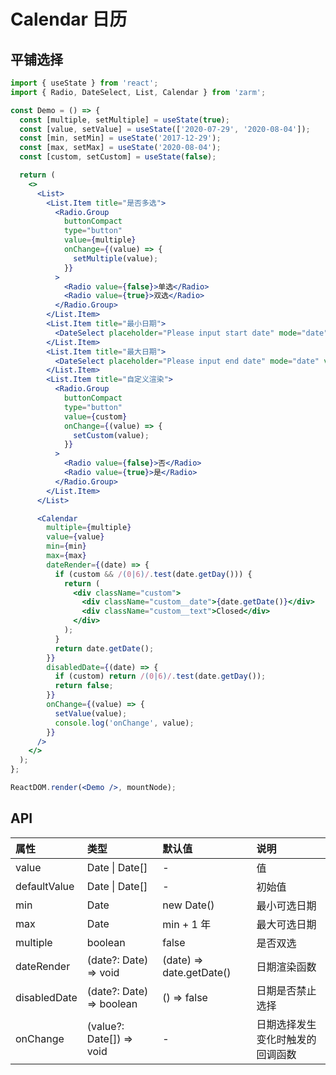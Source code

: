 # Calendar 日历

## 平铺选择

```jsx
import { useState } from 'react';
import { Radio, DateSelect, List, Calendar } from 'zarm';

const Demo = () => {
  const [multiple, setMultiple] = useState(true);
  const [value, setValue] = useState(['2020-07-29', '2020-08-04']);
  const [min, setMin] = useState('2017-12-29');
  const [max, setMax] = useState('2020-08-04');
  const [custom, setCustom] = useState(false);

  return (
    <>
      <List>
        <List.Item title="是否多选">
          <Radio.Group
            buttonCompact
            type="button"
            value={multiple}
            onChange={(value) => {
              setMultiple(value);
            }}
          >
            <Radio value={false}>单选</Radio>
            <Radio value={true}>双选</Radio>
          </Radio.Group>
        </List.Item>
        <List.Item title="最小日期">
          <DateSelect placeholder="Please input start date" mode="date" value={min} onOk={setMin} />
        </List.Item>
        <List.Item title="最大日期">
          <DateSelect placeholder="Please input end date" mode="date" value={max} onOk={setMax} />
        </List.Item>
        <List.Item title="自定义渲染">
          <Radio.Group
            buttonCompact
            type="button"
            value={custom}
            onChange={(value) => {
              setCustom(value);
            }}
          >
            <Radio value={false}>否</Radio>
            <Radio value={true}>是</Radio>
          </Radio.Group>
        </List.Item>
      </List>

      <Calendar
        multiple={multiple}
        value={value}
        min={min}
        max={max}
        dateRender={(date) => {
          if (custom && /(0|6)/.test(date.getDay())) {
            return (
              <div className="custom">
                <div className="custom__date">{date.getDate()}</div>
                <div className="custom__text">Closed</div>
              </div>
            );
          }
          return date.getDate();
        }}
        disabledDate={(date) => {
          if (custom) return /(0|6)/.test(date.getDay());
          return false;
        }}
        onChange={(value) => {
          setValue(value);
          console.log('onChange', value);
        }}
      />
    </>
  );
};

ReactDOM.render(<Demo />, mountNode);
```

## API

| 属性         | 类型                     | 默认值                   | 说明                             |
| :----------- | :----------------------- | :----------------------- | :------------------------------- |
| value        | Date \| Date[]           | -                        | 值                               |
| defaultValue | Date \| Date[]           | -                        | 初始值                           |
| min          | Date                     | new Date()               | 最小可选日期                     |
| max          | Date                     | min + 1 年               | 最大可选日期                     |
| multiple     | boolean                  | false                    | 是否双选                         |
| dateRender   | (date?: Date) => void    | (date) => date.getDate() | 日期渲染函数                     |
| disabledDate | (date?: Date) => boolean | () => false              | 日期是否禁止选择                 |
| onChange     | (value?: Date[]) => void | -                        | 日期选择发生变化时触发的回调函数 |

